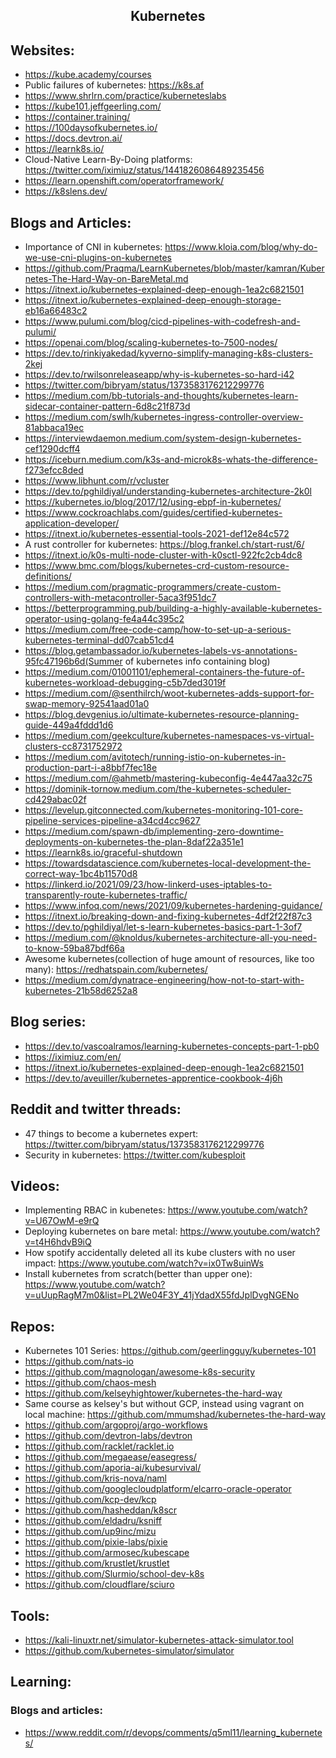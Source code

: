 <h2 align="center">Kubernetes</h2>

## Websites:

- https://kube.academy/courses
- Public failures of kubernetes: https://k8s.af
- https://www.shrlrn.com/practice/kuberneteslabs
- https://kube101.jeffgeerling.com/
- https://container.training/
- https://100daysofkubernetes.io/
- https://docs.devtron.ai/
- https://learnk8s.io/
- Cloud-Native Learn-By-Doing platforms: https://twitter.com/iximiuz/status/1441826086489235456
- https://learn.openshift.com/operatorframework/
- https://k8slens.dev/

## Blogs and Articles:

- Importance of CNI in kubernetes: https://www.kloia.com/blog/why-do-we-use-cni-plugins-on-kubernetes
- https://github.com/Praqma/LearnKubernetes/blob/master/kamran/Kubernetes-The-Hard-Way-on-BareMetal.md
- https://itnext.io/kubernetes-explained-deep-enough-1ea2c6821501
- https://itnext.io/kubernetes-explained-deep-enough-storage-eb16a66483c2
- https://www.pulumi.com/blog/cicd-pipelines-with-codefresh-and-pulumi/
- https://openai.com/blog/scaling-kubernetes-to-7500-nodes/
- https://dev.to/rinkiyakedad/kyverno-simplify-managing-k8s-clusters-2kej
- https://dev.to/rwilsonreleaseapp/why-is-kubernetes-so-hard-i42
- https://twitter.com/bibryam/status/1373583176212299776
- https://medium.com/bb-tutorials-and-thoughts/kubernetes-learn-sidecar-container-pattern-6d8c21f873d
- https://medium.com/swlh/kubernetes-ingress-controller-overview-81abbaca19ec
- https://interviewdaemon.medium.com/system-design-kubernetes-cef1290dcff4
- https://iceburn.medium.com/k3s-and-microk8s-whats-the-difference-f273efcc8ded
- https://www.libhunt.com/r/vcluster
- https://dev.to/pghildiyal/understanding-kubernetes-architecture-2k0l
- https://kubernetes.io/blog/2017/12/using-ebpf-in-kubernetes/
- https://www.cockroachlabs.com/guides/certified-kubernetes-application-developer/
- https://itnext.io/kubernetes-essential-tools-2021-def12e84c572
- A rust controller for kubernetes: https://blog.frankel.ch/start-rust/6/
- https://itnext.io/k0s-multi-node-cluster-with-k0sctl-922fc2cb4dc8
- https://www.bmc.com/blogs/kubernetes-crd-custom-resource-definitions/
- https://medium.com/pragmatic-programmers/create-custom-controllers-with-metacontroller-5aca3f951dc7
- https://betterprogramming.pub/building-a-highly-available-kubernetes-operator-using-golang-fe4a44c395c2
- https://medium.com/free-code-camp/how-to-set-up-a-serious-kubernetes-terminal-dd07cab51cd4
- https://blog.getambassador.io/kubernetes-labels-vs-annotations-95fc47196b6d(Summer of kubernetes info containing blog)
- https://medium.com/01001101/ephemeral-containers-the-future-of-kubernetes-workload-debugging-c5b7ded3019f
- https://medium.com/@senthilrch/woot-kubernetes-adds-support-for-swap-memory-92541aad01a0
- https://blog.devgenius.io/ultimate-kubernetes-resource-planning-guide-449a4fddd1d6
- https://medium.com/geekculture/kubernetes-namespaces-vs-virtual-clusters-cc8731752972
- https://medium.com/avitotech/running-istio-on-kubernetes-in-production-part-i-a8bbf7fec18e
- https://medium.com/@ahmetb/mastering-kubeconfig-4e447aa32c75
- https://dominik-tornow.medium.com/the-kubernetes-scheduler-cd429abac02f
- https://levelup.gitconnected.com/kubernetes-monitoring-101-core-pipeline-services-pipeline-a34cd4cc9627
- https://medium.com/spawn-db/implementing-zero-downtime-deployments-on-kubernetes-the-plan-8daf22a351e1
- https://learnk8s.io/graceful-shutdown
- https://towardsdatascience.com/kubernetes-local-development-the-correct-way-1bc4b11570d8
- https://linkerd.io/2021/09/23/how-linkerd-uses-iptables-to-transparently-route-kubernetes-traffic/
- https://www.infoq.com/news/2021/09/kubernetes-hardening-guidance/
- https://itnext.io/breaking-down-and-fixing-kubernetes-4df2f22f87c3
- https://dev.to/pghildiyal/let-s-learn-kubernetes-basics-part-1-3of7
- https://medium.com/@knoldus/kubernetes-architecture-all-you-need-to-know-59ba87bdf66a
- Awesome kubernetes(collection of huge amount of resources, like too many): https://redhatspain.com/kubernetes/
- https://medium.com/dynatrace-engineering/how-not-to-start-with-kubernetes-21b58d6252a8

## Blog series:

- https://dev.to/vascoalramos/learning-kubernetes-concepts-part-1-pb0
- https://iximiuz.com/en/
- https://itnext.io/kubernetes-explained-deep-enough-1ea2c6821501
- https://dev.to/aveuiller/kubernetes-apprentice-cookbook-4j6h

## Reddit and twitter threads:

- 47 things to become a kubernetes expert: https://twitter.com/bibryam/status/1373583176212299776
- Security in kubernetes: https://twitter.com/kubesploit

## Videos:

- Implementing RBAC in kubenetes: https://www.youtube.com/watch?v=U67OwM-e9rQ
- Deploying kubernetes on bare metal: https://www.youtube.com/watch?v=t4H6hdvB9iQ
- How spotify accidentally deleted all its kube clusters with no user impact: https://www.youtube.com/watch?v=ix0Tw8uinWs
- Install kubernetes from scratch(better than upper one): https://www.youtube.com/watch?v=uUupRagM7m0&list=PL2We04F3Y_41jYdadX55fdJplDvgNGENo

## Repos:

- Kubernetes 101 Series: https://github.com/geerlingguy/kubernetes-101
- https://github.com/nats-io
- https://github.com/magnologan/awesome-k8s-security
- https://github.com/chaos-mesh
- https://github.com/kelseyhightower/kubernetes-the-hard-way
- Same course as kelsey's but without GCP, instead using vagrant on local machine: https://github.com/mmumshad/kubernetes-the-hard-way
- https://github.com/argoproj/argo-workflows
- https://github.com/devtron-labs/devtron
- https://github.com/racklet/racklet.io
- https://github.com/megaease/easegress/
- https://github.com/aporia-ai/kubesurvival/
- https://github.com/kris-nova/naml
- https://github.com/googlecloudplatform/elcarro-oracle-operator
- https://github.com/kcp-dev/kcp
- https://github.com/hasheddan/k8scr
- https://github.com/eldadru/ksniff
- https://github.com/up9inc/mizu
- https://github.com/pixie-labs/pixie
- https://github.com/armosec/kubescape
- https://github.com/krustlet/krustlet
- https://github.com/Slurmio/school-dev-k8s
- https://github.com/cloudflare/sciuro

## Tools:

- https://kali-linuxtr.net/simulator-kubernetes-attack-simulator.tool
- https://github.com/kubernetes-simulator/simulator

## Learning:

### Blogs and articles:

- https://www.reddit.com/r/devops/comments/q5ml11/learning_kubernetes/
